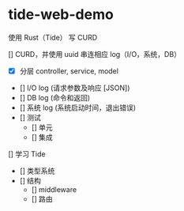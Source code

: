 # tide-web-demo

使用 Rust（Tide） 写 CURD

[] CURD，并使用 uuid 串连相应 log（I/O，系统，DB）

- [x] 分层 controller, service, model
- [] I/O log (请求参数及响应 [JSON])
- [] DB log (命令和返回)
- [] 系统 log (系统启动时间，退出错误)
- [] 测试
  - [] 单元
  - [] 集成

[] 学习 Tide

- [] 类型系统
- [] 结构
  - [] middleware
  - [] 路由
